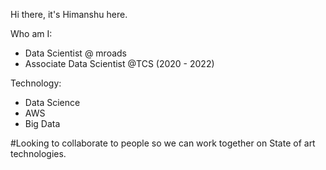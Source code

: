 Hi there, it's Himanshu here.

Who am I:
  * Data Scientist @ mroads
  * Associate Data Scientist @TCS (2020 - 2022)
 
 Technology:
   * Data Science
   * AWS
   * Big Data

#Looking to collaborate to people so we can work together on State of art technologies.

